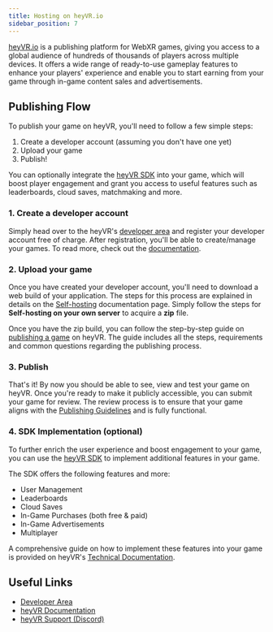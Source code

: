 ```yaml
---
title: Hosting on heyVR.io
sidebar_position: 7
---
```


[heyVR.io](https://heyvr.io) is a publishing platform for WebXR games, giving you access to a global audience of hundreds of thousands of players across multiple devices. It offers a wide range of ready-to-use gameplay features to enhance your players' experience and enable you to start earning from your game through in-game content sales and advertisements.

## Publishing Flow

To publish your game on heyVR, you'll need to follow a few simple steps:

1. Create a developer account (assuming you don't have one yet)
2. Upload your game
3. Publish!

You can optionally integrate the [heyVR SDK](https://docs.heyvr.io/en/game-development/sdk) into your game, which will boost player engagement and grant you access to useful features such as leaderboards, cloud saves, matchmaking and more.

### 1. Create a developer account

Simply head over to the heyVR's [developer area](https://developer.heyvr.io) and register your developer account free of charge. After registration, you'll be able to create/manage your games. To read more, check out the [documentation](https://docs.heyvr.io).

### 2. Upload your game

Once you have created your developer account, you'll need to download a web build of your application. The steps for this process are explained in details on the [Self-hosting](/user-manual/publishing/web/self-hosting/#self-hosting-on-your-own-server) documentation page. Simply follow the steps for **Self-hosting on your own server** to acquire a **zip** file.

Once you have the zip build, you can follow the step-by-step guide on [publishing a game](https://docs.heyvr.io/en/developer-area/publish-a-game) on heyVR. The guide includes all the steps, requirements and common questions regarding the publishing process.

### 3. Publish

That's it! By now you should be able to see, view and test your game on heyVR. Once you're ready to make it publicly accessible, you can submit your game for review. The review process is to ensure that your game aligns with the [Publishing Guidelines](https://heyvr.io/hc/legal/heyvr-io-publishing-policies) and is fully functional.

### 4. SDK Implementation (optional)

To further enrich the user experience and boost engagement to your game, you can use the [heyVR SDK](https://docs.heyvr.io/en/game-development/sdk) to implement additional features in your game.

The SDK offers the following features and more:

- User Management
- Leaderboards
- Cloud Saves
- In-Game Purchases (both free & paid)
- In-Game Advertisements
- Multiplayer

A comprehensive guide on how to implement these features into your game is provided on heyVR's [Technical Documentation](https://docs.heyvr.io/en/game-development/sdk).

## Useful Links

- [Developer Area](https://developer.heyvr.io)
- [heyVR Documentation](https://docs.heyvr.io)
- [heyVR Support (Discord)](https://heyvr.io/discord)
